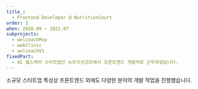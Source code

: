 ```yaml
---
title_:
  - Frontend Developer @ NutritionCourt
order: 3
when: 2020.09 ~ 2021.07
subprojects:
  - welcoachMvp
  - webClinic
  - welcoachV1
fixedPart:
  - AI 헬스케어 스타트업인 뉴트리션코트에서 프론트엔드 개발자로 근무하였습니다.
---
```


소규모 스타트업 특성상 프론트엔드 외에도 다양한 분야의 개발 작업을 진행했습니다.
